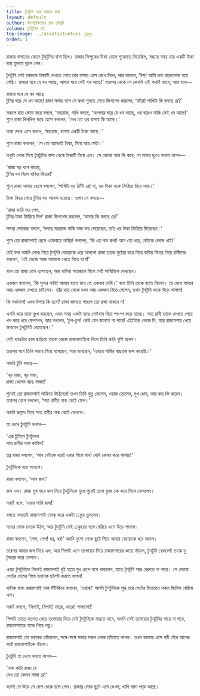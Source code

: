 ```yaml
---
title: টুনটুনি আর রাজার কথা
layout: default
author: উপেন্দ্রকিশোর রায় চৌধুরী
volume: টুনটুনির বই
top-image: ../assets/tuntuni.jpg
order: 1
---
```

রাজার বাগানের কোণে টুনটুনির বাসা ছিল। রাজার সিন্দুকের টাকা রোদে শুকোতে দিয়েছিল, সন্ধ্যার সময় তার একটি টাকা ঘরে তুলতে ভুলে গেল।

টুনটুনি সেই চকচকে টাকাটি দেখতে পেয়ে তার বাসায় এসে রেখে দিলে, আর ভাবলে, ‘ঈস্! আমি কত বড়োলোক হয়ে গেছি। রাজার ঘরে যে ধন আছে, আমার ঘরে সেই ধন আছে!’ তারপর থেকে সে কেবলি এই কথাই ভাবে, আর বলে—

রাজার ঘরে যে ধন আছে  
টুনির ঘরে সে ধন আছে!
রাজা সভায় বসে সে কথা শুনতে পেয়ে জিগগেস করলেন, ‘হ্যাঁরে! পাখিটা কি বলছে রে?’

সকলে হাত জোড় করে বললে, ‘মহারাজ, পাখি বলছে, ‘আপনার ঘরে যে ধন আছে, ওর ঘরেও নাকি সেই ধন আছে!’ শুনে রাজা খিল্‌খিল্ করে হেসে বললেন, ‘দেখ তো ওর বাসায় কি আছে।’

তারা দেখে এসে বললে, ‘মহারাজ, বাসায় একটি টাকা আছে।’

শুনে রাজা বললেন, ‘সে তো আমারই টাকা, নিয়ে আয় সেটা।’

তখুনি লোক গিয়ে টুনটুনির বাসা থেকে টাকাটি নিয়ে এল। সে বেচারা আর কি করে, সে মনের দূঃখে বলতে লাগল—

'রাজা বড় ধনে কাতর,  
টুনির ধন নিলে বাড়ির ভিতর!'

শুনে রাজা আবার হেসে বললেন, ‘পাখিটা বড় ঠ্যাঁটা রে! যা, ওর টাকা ওকে ফিরিয়ে দিয়ে আয়।’

টাকা ফিরে পেয়ে টুনির বড় আনন্দ হয়েছে। তখন সে বলছে—

'রাজা ভারি ভয় পেল,  
টুনির টাকা ফিরিয়ে দিল'
রাজা জিগগেস করলেন, ‘আবার কি বলছে রে?’

সভার লোকেরা বললে, ‘বলছে মহারাজ নাকি বড্ড ভয় পেয়েছেন, তাই ওর টাকা ফিরিয়ে দিয়েছেন।’

শুনে তো রাজামশাই রেগে একেবারে অস্থির! বললেন, ‘কি এত বড় কথা! আন তো ধরে, বেটাকে ভেজে খাই!’

যেই বলা অমনি লোক গিয়ে টুনটুনি বেচারাকে ধরে আনলে! রাজা তাকে মুঠোয় করে নিয়ে বাড়ির ভিতর গিয়ে রানীদের বললেন, ‘এই ভেজে আজ আমাকে খেতে দিতে হবে!’

বলে তো রাজা চলে এসেছেন, আর রানিরা সাতজনে মিলে সেই পাখিটাকে দেখছেন।

একজন বললেন, ‘কি সুন্দর পাখি! আমার হাতে দাও তে একবার দেখি।’ বলে তিনি তাকে হাতে নিলেন। তা দেখে আবার আর একজন দেখতে চাইলেন। তাঁর হাত থেকে যখন আর একজন নিতে গেলেন, তখন টুনটুনি ফস্কে উড়ে পালাল!

কি সর্ব্বনাশ! এখন উপায় কি হবে? রাজা জানতে পারলে তো রক্ষা থাকবে ন!

এমনি করে তারা দুঃখ করছেন, এমন সময় একটা ব্যাঙ সেইখান দিয়ে থ্প-থ্প করে যাচ্ছে। সাত রানী তাকে দেখতে পেয়ে খপ করে ধরে ফেললেন, আর বললেন, ‘চুপ-চুপ! কেউ যেন জানতে না পারে! এইটেকে ভেজে দি, আর রাজামশায় খেয়ে ভাববেন টুনটুনিই খেয়েছেন।’

সেই ব্যাঙটার ছাল ছাড়িয়ে তাকে ভেজে রাজামশাইকে দিলে তিনি ভারি খুশি হলেন।

তারপর সবে তিনি সভায় গিয়ে বসেছেন, আর ভাবছেন, ‘এবারে পাখির বাছাকে জব্দ করেছি।’

অমনি টুনি বলছে—

'বড় মজা, বড় মজা,  
রাজা খেলেন ব্যাঙ ভাজা!'

শুনেই তো রাজামশাই লাফিয়ে উঠেছেন! তখন তিনি থুতু ফেলেন, ওয়াক তোলেন, মুখ ধোন, আর কত কি করেন। তারপর রেগে বললেন, ‘সাত রানীর নাক কেটে ফেল।’

অমনি জল্লাদ গিয়ে সাত রানীর নাক কেটে ফেললে।

তা দেখে টুনটুনি বললে—

'এক টুনিতে টুনটুনাল  
সাত রানীর নাক কাটাল!'

তখ্ন রাজা বললেন, ‘আন বেটাকে ধরে! এবার গিলে খাব! দেখি কেমন করে পালায়!’

টুনটুনিকে ধরে আনলে।

রাজা বললেন, ‘আন জল!’

জল এল। রাজা মুখ ভরে জল নিয়ে টুনটুনিকে মুখে পুরেই চোখ বুজে ঢক করে গিলে ফেললেন।

সবাই বলে, ‘এবার পাখি জব্দ!’

বলতে বলতেই রাজামশাই ভোক্ করে একটা ঢেকুর তুললেন।

সভার লোক চমকে উঠল, আর টুনটুনি সেই ঢেকুরের সঙ্গে বেরিয়ে এসে উড়ে পালাল।

রাজা বললেন, ‘গেল, গেল! ধর, ধর!’ অমনি দুশো লোক ছুটে গিয়ে আবার বেচারাকে ধরে আনল।

তারপর আবার জল নিয়ে এল, আর সিপাই এসে তলোয়ার নিয়ে রাজামশায়ের কাছে দাঁড়াল, টুনটুনি বেরুলেই তাকে দু টুকরো করে ফেলবে।

এবার টুনটুনিকে গিলেই রাজামশাই দুই হাতে মুখ চেপে বসে থাকলেন, যাতে টুনটুনি আর বেরুতে না পারে। সে বেচারা পেটের ভেতর গিয়ে ভয়ানক ছটপট করতে লাগল!

খানিক বাদে রাজামশাই নাক সিঁটকিয়ে বললেন, ‘ওয়াক!’ অমনি টুনটুনিকে সুদ্ধ তার পেটের ভিতরেও সকল জিনিস বেরিয়ে এল।

সবাই বললে, ‘সিপাই, সিপাই! মারো, মারো! পালালো!’

সিপাই তাতে থতমত খেয়ে তলোয়ার দিয়ে যেই টুনটুনিকে মারতে যাবে, অমনি সেই তলোয়ার টুনটুনির গায়ে না পড়ে, রাজামশায়ের নাকে গিয়ে পড়্ল।

রাজামশাই তো ভয়ানক চ্যাঁচালেন, সঙ্গে-সঙ্গে সভার সকল লোক চ্যাঁচাতে লাগল। তখন ডাক্তার এসে পটি বেঁধে অনেক কষ্টে রাজামশাইকে বাঁচাল।

টুনটুনি তা দেখে বলতে লাগল—

'নাক কাটা রাজা রে  
দেখ তো কেমন সাজা রে!'

বলেই সে উড়ে সে দেশ থেকে চলে গেল। রাজার লোক ছুটে এসে দেখল, খালি বাসা পড়ে আছে।
